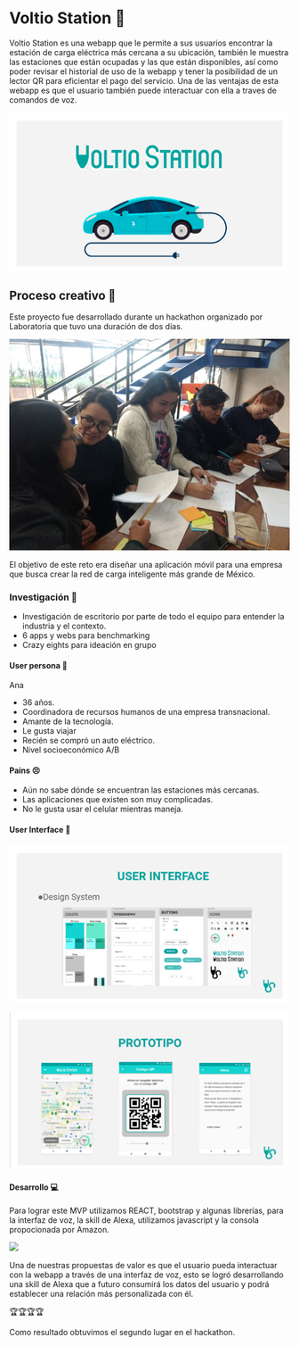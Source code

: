 
# Voltio Station 🔌 
Voltio Station es una webapp que le permite a sus usuarios encontrar la estación de carga eléctrica más cercana a su ubicación, también le muestra las estaciones que están ocupadas y las que están disponibles, así como poder revisar el historial de uso de la webapp y tener la posibilidad de un lector QR para eficientar el pago del servicio. Una de las ventajas de esta webapp es que el usuario también puede interactuar con ella a traves de comandos de voz.


![](src/img/img/../voltioStation6.png)

## Proceso creativo 💭

<p> Este proyecto fue desarrollado durante un hackathon organizado por Laboratoria que tuvo una duración de dos días.</p>

![](src/img/img/../voltioStation1.png)

<p>El objetivo de este reto era diseñar una aplicación móvil para una empresa que busca crear la red de carga inteligente más grande de México. </p>

### Investigación 🔎

- Investigación de escritorio por parte de todo el equipo para entender la industria y el contexto.
- 6 apps y webs para benchmarking
- Crazy eights para ideación en grupo

#### User persona 🙋

<p>Ana</P>

- 36 años.
- Coordinadora de recursos humanos de una empresa transnacional.
- Amante de la tecnología.
- Le gusta viajar
- Recién se compró un auto eléctrico.
- Nivel socioeconómico A/B

#### Pains 😣
- Aún no sabe dónde se encuentran las estaciones más cercanas.
- Las aplicaciones que existen son muy complicadas.
- No le gusta usar el celular mientras maneja.
  
#### User Interface 📱

![](src/img/img/../voltioStation4.png)



![](src/img/img/../voltioStation5.png)
 
#### Desarrollo 💻

<p>Para lograr este MVP utilizamos REACT, bootstrap y algunas librerías, para la interfaz de voz, la skill de Alexa,  utilizamos javascript y la consola propocionada por Amazon. </p>

![](src/img/img/../mvp.gif)

<p>Una de nuestras propuestas de valor es que el usuario pueda interactuar con la webapp a través de una interfaz de voz, esto se logró desarrollando una skill de Alexa que a futuro consumirá los datos del usuario y podrá establecer una relación más personalizada con él. </p>

<p>🏆🏆🏆🏆</p>
<p>Como resultado obtuvimos el segundo lugar en el hackathon.</p>